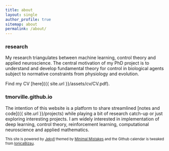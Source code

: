 ```yaml
---
title: about
layout: single
author_profile: true
sitemap: about
permalink: /about/
---
```


### research
My research triangulates between machine learning, control theory and applied neuroscience. The central motivation of my PhD project is to understand and develop fundamental theory for control in biological agents subject to normative constraints from physiology and evolution.

Find my CV [here]({{ site.url }}/assets/cv/CV.pdf). 

### tmorville.github.io
The intention of this website is a platform to share streamlined [notes and code]({{ site.url }}/projects) while playing a bit of research catch-up or just exploring interesting projects. I am widely interested in implementation of deep learning, control theory, reinforcement learning, computational neuroscience and applied mathematics. 


<span style="font-size:0.8em;"> This site is powered by [Jekyll](https://jekyllrb.com/) themed by [Minimal Mistakes](https://mmistakes.github.io/minimal-mistakes/) and the Github calendar is tweaked from [IonicaBizau](https://github.com/IonicaBizau/github-calendar). </span>